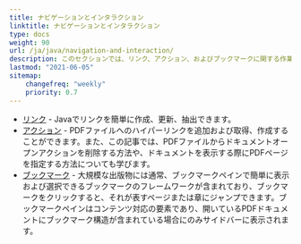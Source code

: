 ```yaml
---
title: ナビゲーションとインタラクション
linktitle: ナビゲーションとインタラクション
type: docs
weight: 90
url: /ja/java/navigation-and-interaction/
description: このセクションでは、リンク、アクション、およびブックマークに関する作業の機能について説明します。
lastmod: "2021-06-05"
sitemap:
    changefreq: "weekly"
    priority: 0.7
---
```


- [リンク](/pdf/ja/java/links/) - Javaでリンクを簡単に作成、更新、抽出できます。
- [アクション](/pdf/ja/java/actions/) - PDFファイルへのハイパーリンクを追加および取得、作成することができます。また、この記事では、PDFファイルからドキュメントオープンアクションを削除する方法や、ドキュメントを表示する際にPDFページを指定する方法についても学びます。
- [ブックマーク](/pdf/ja/java/bookmarks/) - 大規模な出版物には通常、ブックマークペインで簡単に表示および選択できるブックマークのフレームワークが含まれており、ブックマークをクリックすると、それが表すページまたは章にジャンプできます。ブックマークペインはコンテンツ対応の要素であり、開いているPDFドキュメントにブックマーク構造が含まれている場合にのみサイドバーに表示されます。